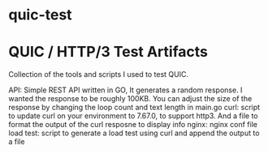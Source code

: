 # quic-test
# QUIC / HTTP/3 Test Artifacts

Collection of the tools and scripts I used to test QUIC. 

API: Simple REST API written in GO, It generates a random response. I wanted the response to be roughly 100KB. You can adjust the size of the response by changing the loop count and text length in main.go
curl: script to update curl on your environment to 7.67.0, to support http3. And a file to format the output of the curl resposne to display info
nginx: nginx conf file
load test: script to generate a load test using curl and append the output to a file
